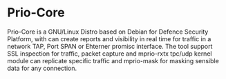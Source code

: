 # Prio-Core
Prio-Core is a GNU/Linux Distro based on Debian for Defence Security Platform, with can create reports and visibility in real time for traffic in a network TAP, Port SPAN or Ehterner promisc interface. The tool support SSL inspection for traffic, packet capture and mprio-rxtx tpc/udp kernel module can replicate specific traffic and mprio-mask for masking sensible data for any connection.
